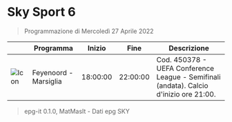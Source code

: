 # Sky Sport 6
> Programmazione di Mercoledì 27 Aprile 2022

||Programma|Inizio|Fine|Descrizione|
|---|---|---|---|---|
|![Icon](https://guidatv.sky.it/uuid/96bd7dad-db58-4d58-b798-610a5ce7cc71/cover?md5ChecksumParam=9869b18123b004cfc01b0c4495772598)|Feyenoord - Marsiglia|18:00:00|22:00:00|Cod. 450378 - UEFA Conference League - Semifinali (andata). Calcio d&#039;inizio ore 21:00.



 > epg-it 0.1.0, MatMasIt - Dati epg SKY